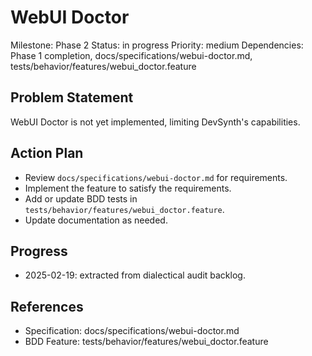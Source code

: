 # WebUI Doctor
Milestone: Phase 2
Status: in progress
Priority: medium
Dependencies: Phase 1 completion, docs/specifications/webui-doctor.md, tests/behavior/features/webui_doctor.feature

## Problem Statement
WebUI Doctor is not yet implemented, limiting DevSynth's capabilities.


## Action Plan
- Review `docs/specifications/webui-doctor.md` for requirements.
- Implement the feature to satisfy the requirements.
- Add or update BDD tests in `tests/behavior/features/webui_doctor.feature`.
- Update documentation as needed.

## Progress
- 2025-02-19: extracted from dialectical audit backlog.

## References
- Specification: docs/specifications/webui-doctor.md
- BDD Feature: tests/behavior/features/webui_doctor.feature
